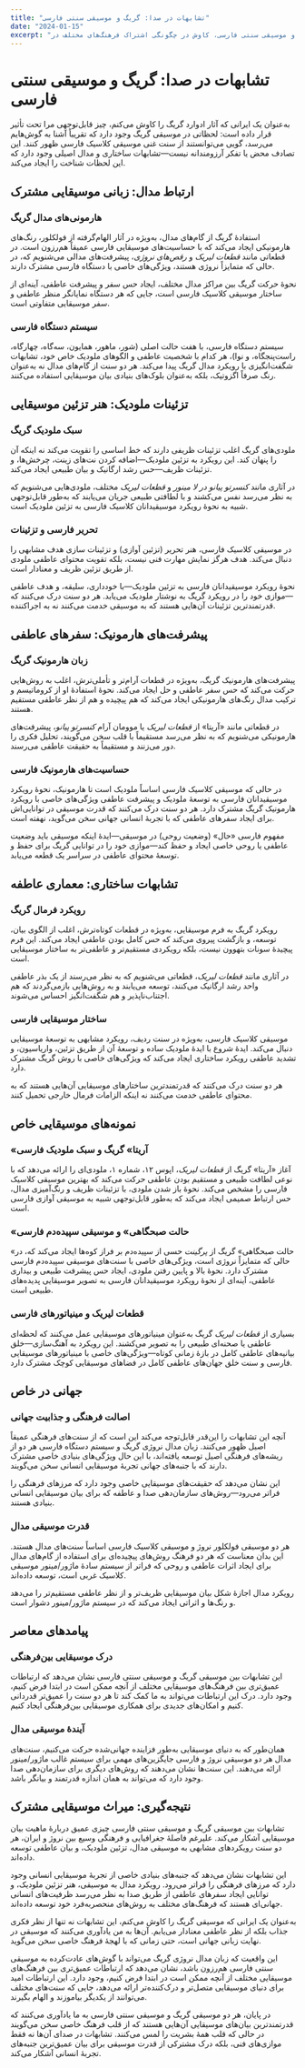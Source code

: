 ```yaml
---
title: "تشابهات در صدا: گریگ و موسیقی سنتی فارسی"
date: "2024-01-15"
excerpt: "تحلیل ارتباطات موسیقایی شگفت‌انگیز بین زبان مدال گریگ و موسیقی سنتی فارسی، کاوش در چگونگی اشتراک فرهنگ‌های مختلف در DNA موسیقایی مشابه."
---
```


# تشابهات در صدا: گریگ و موسیقی سنتی فارسی

به‌عنوان یک ایرانی که آثار ادوارد گریگ را کاوش می‌کنم، چیز قابل‌توجهی مرا تحت تأثیر قرار داده است: لحظاتی در موسیقی گریگ وجود دارد که تقریباً آشنا به گوش‌هایم می‌رسد، گویی می‌توانستند از سنت غنی موسیقی کلاسیک فارسی ظهور کنند. این تصادف محض یا تفکر آرزومندانه نیست—تشابهات ساختاری و مدال اصیلی وجود دارد که این لحظات شناخت را ایجاد می‌کند.

## ارتباط مدال: زبانی موسیقایی مشترک

### هارمونی‌های مدال گریگ

استفادهٔ گریگ از گام‌های مدال، به‌ویژه در آثار الهام‌گرفته از فولکلور، رنگ‌های هارمونیکی ایجاد می‌کند که با حساسیت‌های موسیقایی فارسی عمیقاً هم‌رزون است. در قطعاتی مانند *قطعات لیریک* و *رقص‌های نروژی*، پیشرفت‌های مدالی می‌شنویم که، در حالی که متمایزاً نروژی هستند، ویژگی‌های خاصی با دستگاه فارسی مشترک دارند.

نحوهٔ حرکت گریگ بین مراکز مدال مختلف، ایجاد حس سفر و پیشرفت عاطفی، آینه‌ای از ساختار موسیقی کلاسیک فارسی است، جایی که هر دستگاه نمایانگر منظر عاطفی و سفر موسیقایی متفاوتی است.

### سیستم دستگاه فارسی

سیستم دستگاه فارسی، با هفت حالت اصلی (شور، ماهور، همایون، سه‌گاه، چهارگاه، راست‌پنجگاه، و نوا)، هر کدام با شخصیت عاطفی و الگوهای ملودیک خاص خود، تشابهات شگفت‌انگیزی با رویکرد مدال گریگ پیدا می‌کند. هر دو سنت از گام‌های مدال نه به‌عنوان رنگ صرفاً اگزوتیک، بلکه به‌عنوان بلوک‌های بنیادی بیان موسیقایی استفاده می‌کنند.

## تزئینات ملودیک: هنر تزئین موسیقایی

### سبک ملودیک گریگ

ملودی‌های گریگ اغلب تزئینات ظریفی دارند که خط اساسی را تقویت می‌کند نه اینکه آن را پنهان کند. این رویکرد به تزئین ملودیک—اضافه کردن نت‌های زینت، چرخش‌ها، و تزئینات ظریف—حس رشد ارگانیک و بیان طبیعی ایجاد می‌کند.

در آثاری مانند *کنسرتو پیانو در لا مینور* و *قطعات لیریک* مختلف، ملودی‌هایی می‌شنویم که به نظر می‌رسد نفس می‌کشند و با لطافتی طبیعی جریان می‌یابند که به‌طور قابل‌توجهی شبیه به نحوهٔ رویکرد موسیقیدانان کلاسیک فارسی به تزئین ملودیک است.

### تحریر فارسی و تزئینات

در موسیقی کلاسیک فارسی، هنر تحریر (تزئین آوازی) و تزئینات سازی هدف مشابهی را دنبال می‌کند. هدف هرگز نمایش مهارت فنی نیست، بلکه تقویت محتوای عاطفی ملودی از طریق تزئین ظریف و معنادار است.

نحوهٔ رویکرد موسیقیدانان فارسی به تزئین ملودیک—با خودداری، سلیقه، و هدف عاطفی—موازی خود را در رویکرد گریگ به نوشتار ملودیک می‌یابد. هر دو سنت درک می‌کنند که قدرتمندترین تزئینات آن‌هایی هستند که به موسیقی خدمت می‌کنند نه به اجراکننده.

## پیشرفت‌های هارمونیک: سفرهای عاطفی

### زبان هارمونیک گریگ

پیشرفت‌های هارمونیک گریگ، به‌ویژه در قطعات آرام‌تر و تأملی‌ترش، اغلب به روش‌هایی حرکت می‌کند که حس سفر عاطفی و حل ایجاد می‌کند. نحوهٔ استفادهٔ او از کروماتیسم و ترکیب مدال رنگ‌های هارمونیکی ایجاد می‌کند که هم پیچیده و هم از نظر عاطفی مستقیم هستند.

در قطعاتی مانند «آریتا» از *قطعات لیریک* یا موومان آرام *کنسرتو پیانو*، پیشرفت‌های هارمونیکی می‌شنویم که به نظر می‌رسد مستقیماً با قلب سخن می‌گویند، تحلیل فکری را دور می‌زنند و مستقیماً به حقیقت عاطفی می‌رسند.

### حساسیت‌های هارمونیک فارسی

در حالی که موسیقی کلاسیک فارسی اساساً ملودیک است تا هارمونیک، نحوهٔ رویکرد موسیقیدانان فارسی به توسعهٔ ملودیک و پیشرفت عاطفی ویژگی‌های خاصی با رویکرد هارمونیک گریگ مشترک دارد. هر دو سنت درک می‌کنند که قدرت موسیقی در توانایی‌اش برای ایجاد سفرهای عاطفی که با تجربهٔ انسانی جهانی سخن می‌گوید، نهفته است.

مفهوم فارسی «حال» (وضعیت روحی) در موسیقی—ایدهٔ اینکه موسیقی باید وضعیت عاطفی یا روحی خاصی ایجاد و حفظ کند—موازی خود را در توانایی گریگ برای حفظ و توسعهٔ محتوای عاطفی در سراسر یک قطعه می‌یابد.

## تشابهات ساختاری: معماری عاطفه

### رویکرد فرمال گریگ

رویکرد گریگ به فرم موسیقایی، به‌ویژه در قطعات کوتاه‌ترش، اغلب از الگوی بیان، توسعه، و بازگشت پیروی می‌کند که حس کامل بودن عاطفی ایجاد می‌کند. این فرم پیچیدهٔ سونات بتهوون نیست، بلکه رویکردی مستقیم‌تر و عاطفی‌تر به ساختار موسیقایی است.

در آثاری مانند *قطعات لیریک*، قطعاتی می‌شنویم که به نظر می‌رسند از یک بذر عاطفی واحد رشد ارگانیک می‌کنند، توسعه می‌یابند و به روش‌هایی بازمی‌گردند که هم اجتناب‌ناپذیر و هم شگفت‌انگیز احساس می‌شوند.

### ساختار موسیقایی فارسی

موسیقی کلاسیک فارسی، به‌ویژه در سنت ردیف، رویکرد مشابهی به توسعهٔ موسیقایی دنبال می‌کند. ایدهٔ شروع با ایدهٔ ملودیک ساده و توسعهٔ آن از طریق تزئین، واریاسیون، و تشدید عاطفی رویکرد ساختاری ایجاد می‌کند که ویژگی‌های خاصی با روش گریگ مشترک دارد.

هر دو سنت درک می‌کنند که قدرتمندترین ساختارهای موسیقایی آن‌هایی هستند که به محتوای عاطفی خدمت می‌کنند نه اینکه الزامات فرمال خارجی تحمیل کنند.

## نمونه‌های موسیقایی خاص

### «آریتا» گریگ و سبک ملودیک فارسی

آغاز «آریتا» گریگ از *قطعات لیریک*، اپوس ۱۲، شماره ۱، ملودی‌ای را ارائه می‌دهد که با نوعی لطافت طبیعی و مستقیم بودن عاطفی حرکت می‌کند که بهترین موسیقی کلاسیک فارسی را مشخص می‌کند. نحوهٔ باز شدن ملودی، با تزئینات ظریف و رنگ‌آمیزی مدال، حس ارتباط صمیمی ایجاد می‌کند که به‌طور قابل‌توجهی شبیه به موسیقی آوازی فارسی است.

### «حالت صبحگاهی» و موسیقی سپیده‌دم فارسی

«حالت صبحگاهی» گریگ از *پرگینت* حسی از سپیده‌دم بر فراز کوه‌ها ایجاد می‌کند که، در حالی که متمایزاً نروژی است، ویژگی‌های خاصی با سنت‌های موسیقی سپیده‌دم فارسی مشترک دارد. نحوهٔ بالا و پایین رفتن ملودی، ایجاد حس پیشرفت طبیعی و بیداری عاطفی، آینه‌ای از نحوهٔ رویکرد موسیقیدانان فارسی به تصویر موسیقایی پدیده‌های طبیعی است.

### قطعات لیریک و مینیاتورهای فارسی

بسیاری از *قطعات لیریک* گریگ به‌عنوان مینیاتورهای موسیقایی عمل می‌کنند که لحظه‌ای عاطفی یا صحنه‌ای طبیعی را به تصویر می‌کشند. این رویکرد به آهنگ‌سازی—خلق بیانیه‌های عاطفی کامل در بازهٔ زمانی کوتاه—ویژگی‌های خاصی با مینیاتورهای موسیقایی فارسی و سنت خلق جهان‌های عاطفی کامل در فضاهای موسیقایی کوچک مشترک دارد.

## جهانی در خاص

### اصالت فرهنگی و جذابیت جهانی

آنچه این تشابهات را این‌قدر قابل‌توجه می‌کند این است که از سنت‌های فرهنگی عمیقاً اصیل ظهور می‌کنند. زبان مدال نروژی گریگ و سیستم دستگاه فارسی هر دو از ریشه‌های فرهنگی اصیل توسعه یافته‌اند، با این حال ویژگی‌های بنیادی خاصی مشترک دارند که با جنبه‌های جهانی تجربهٔ موسیقایی انسانی سخن می‌گویند.

این نشان می‌دهد که حقیقت‌های موسیقایی خاصی وجود دارد که مرزهای فرهنگی را فراتر می‌رود—روش‌های سازمان‌دهی صدا و عاطفه که برای بیان موسیقایی انسانی بنیادی هستند.

### قدرت موسیقی مدال

هر دو موسیقی فولکلور نروژ و موسیقی کلاسیک فارسی اساساً سنت‌های مدال هستند. این بدان معناست که هر دو فرهنگ روش‌های پیچیده‌ای برای استفاده از گام‌های مدال برای ایجاد اثرات عاطفی و روحی که فراتر از سیستم سادهٔ ماژور/مینور موسیقی کلاسیک غربی است، توسعه داده‌اند.

رویکرد مدال اجازهٔ شکل بیان موسیقایی ظریف‌تر و از نظر عاطفی مستقیم‌تر را می‌دهد و رنگ‌ها و اثراتی ایجاد می‌کند که در سیستم ماژور/مینور دشوار است.

## پیامدهای معاصر

### درک موسیقایی بین‌فرهنگی

این تشابهات بین موسیقی گریگ و موسیقی سنتی فارسی نشان می‌دهد که ارتباطات عمیق‌تری بین فرهنگ‌های موسیقایی مختلف از آنچه ممکن است در ابتدا فرض کنیم، وجود دارد. درک این ارتباطات می‌تواند به ما کمک کند تا هر دو سنت را عمیق‌تر قدردانی کنیم و امکان‌های جدیدی برای همکاری موسیقایی بین‌فرهنگی ایجاد کنیم.

### آیندهٔ موسیقی مدال

همان‌طور که به دنیای موسیقایی به‌طور فزاینده جهانی‌شده حرکت می‌کنیم، سنت‌های مدال هر دو موسیقی نروژ و فارسی جایگزین‌های مهمی برای سیستم غالب ماژور/مینور ارائه می‌دهند. این سنت‌ها نشان می‌دهند که روش‌های دیگری برای سازمان‌دهی صدا وجود دارد که می‌تواند به همان اندازه قدرتمند و بیانگر باشد.

## نتیجه‌گیری: میراث موسیقایی مشترک

تشابهات بین موسیقی گریگ و موسیقی سنتی فارسی چیزی عمیق دربارهٔ ماهیت بیان موسیقایی آشکار می‌کند. علیرغم فاصلهٔ جغرافیایی و فرهنگی وسیع بین نروژ و ایران، هر دو سنت رویکردهای مشابهی به موسیقی مدال، تزئین ملودیک، و بیان عاطفی توسعه داده‌اند.

این تشابهات نشان می‌دهد که جنبه‌های بنیادی خاصی از تجربهٔ موسیقایی انسانی وجود دارد که مرزهای فرهنگی را فراتر می‌رود. رویکرد مدال به موسیقی، هنر تزئین ملودیک، و توانایی ایجاد سفرهای عاطفی از طریق صدا به نظر می‌رسد ظرفیت‌های انسانی جهانی‌ای هستند که فرهنگ‌های مختلف به روش‌های منحصربه‌فرد خود توسعه داده‌اند.

به‌عنوان یک ایرانی که موسیقی گریگ را کاوش می‌کنم، این تشابهات نه تنها از نظر فکری جذاب بلکه از نظر عاطفی معنادار می‌یابم. آن‌ها به من یادآوری می‌کنند که موسیقی در نهایت زبانی جهانی است، حتی زمانی که با لهجهٔ فرهنگ خاصی سخن می‌گوید.

این واقعیت که زبان مدال نروژی گریگ می‌تواند با گوش‌های عادت‌کرده به موسیقی سنتی فارسی هم‌رزون باشد، نشان می‌دهد که ارتباطات عمیق‌تری بین فرهنگ‌های موسیقایی مختلف از آنچه ممکن است در ابتدا فرض کنیم، وجود دارد. این ارتباطات امید برای دنیای موسیقایی متصل‌تر و درک‌کننده‌تر ارائه می‌دهد، جایی که سنت‌های مختلف می‌توانند از یکدیگر بیاموزند و الهام بگیرند.

در پایان، هر دو موسیقی گریگ و موسیقی سنتی فارسی به ما یادآوری می‌کنند که قدرتمندترین بیان‌های موسیقایی آن‌هایی هستند که از قلب فرهنگ خاصی سخن می‌گویند در حالی که قلب همهٔ بشریت را لمس می‌کنند. تشابهات در صدای آن‌ها نه فقط موازی‌های فنی، بلکه درک مشترکی از قدرت موسیقی برای بیان عمیق‌ترین جنبه‌های تجربهٔ انسانی آشکار می‌کند.
